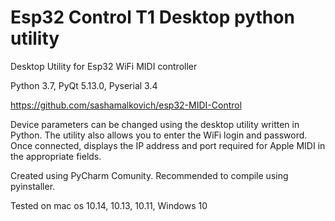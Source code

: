 # Esp32 Control T1 Desktop python utility

Desktop Utility for Esp32 WiFi MIDI controller

Python 3.7, PyQt 5.13.0, Pyserial 3.4

https://github.com/sashamalkovich/esp32-MIDI-Control

Device parameters can be changed using the desktop utility written in Python. The utility also allows you to enter the WiFi login and password. Once connected, displays the IP address and port required for Apple MIDI in the appropriate fields.


Created using PyCharm Comunity. Recommended to compile using pyinstaller.

Tested on mac os 10.14, 10.13, 10.11, Windows 10

